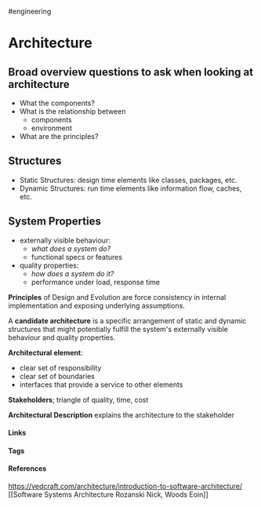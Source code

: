 #engineering 
# Architecture

## Broad overview questions to ask when looking at architecture
- What the components?
- What is the relationship between
	- components
	- environment
- What are the principles?

## Structures
- Static Structures: design time elements like classes, packages, etc.
- Dynamic Structures: run time elements like information flow, caches, etc.

## System Properties
- externally visible behaviour: 
	- *what does a system do?*
	- functional specs or features
- quality properties: 
	- *how does a system do it?*
	- performance under load, response time

**Principles** of Design and Evolution are force consistency in internal implementation and exposing underlying assumptions.

A **candidate architecture** is a specific arrangement of static and dynamic structures that might potentially fulfill the system's externally visible behaviour and quality properties.

**Architectural element**:
- clear set of responsibility
- clear set of boundaries
- interfaces that provide a service to other elements

**Stakeholders**; triangle of quality, time, cost

**Architectural Description** explains the architecture to the stakeholder

#### Links

#### Tags

#### References
https://vedcraft.com/architecture/introduction-to-software-architecture/
[[Software Systems Architecture Rozanski Nick, Woods Eoin]]